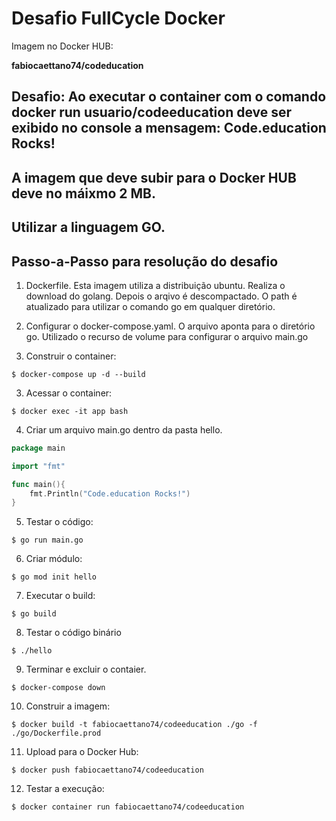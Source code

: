 <h1>Desafio FullCycle Docker</h1>
<p>Imagem no Docker HUB:</p>
<b>fabiocaettano74/codeducation</b>


<h2>Desafio: Ao executar o container com o comando docker run usuario/codeeducation deve 
ser  exibido no console a mensagem: Code.education Rocks! </h2>

<h2>A imagem que deve subir para o Docker HUB deve no máixmo 2 MB.</h2>
<h2>Utilizar a linguagem GO.</h2>


<h2>Passo-a-Passo para resolução do desafio</h2>

1. Dockerfile.
Esta imagem utiliza a distribuição ubuntu.
Realiza o download do golang.
Depois o arqivo é descompactado.
O path é atualizado para utilizar o comando go em qualquer diretório.

2. Configurar o docker-compose.yaml.
O arquivo aponta para o diretório go.
Utilizado o recurso de volume para configurar o arquivo main.go

2. Construir o container:
```
$ docker-compose up -d --build
```

3. Acessar o container:
```
$ docker exec -it app bash
```

4. Criar um arquivo main.go dentro da pasta hello.
``` go
package main

import "fmt"

func main(){
	fmt.Println("Code.education Rocks!")
}
```

5. Testar o código:
```
$ go run main.go
``` 

6. Criar módulo:
```
$ go mod init hello
```

7. Executar o build:
```
$ go build
```

8. Testar o código binário
```
$ ./hello
```

9. Terminar e excluir o contaier.
```
$ docker-compose down
```

10. Construir a imagem:
```
$ docker build -t fabiocaettano74/codeeducation ./go -f ./go/Dockerfile.prod
```

11. Upload para o Docker Hub:
```
$ docker push fabiocaettano74/codeeducation
```

12. Testar a execução:
```
$ docker container run fabiocaettano74/codeeducation
```